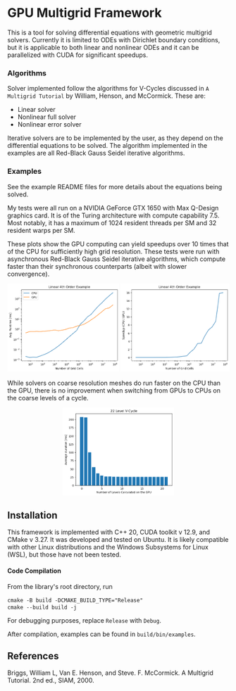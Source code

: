 # GPU Multigrid Framework

This is a tool for solving differential equations with geometric
multigrid solvers. Currently it is limited to ODEs with Dirichlet
boundary conditions, but it is applicable to both linear and nonlinear
ODEs and it can be parallelized with CUDA for significant speedups.

### Algorithms

Solver implemented follow the algorithms for V-Cycles discussed in `A
Multigrid Tutorial` by William, Henson, and McCormick. These are:

* Linear solver
* Nonlinear full solver
* Nonlinear error solver

Iterative solvers are to be implemented by the user, as they depend on
the differential equations to be solved. The algorithm implemented in
the examples are all Red-Black Gauss Seidel iterative algorithms.

### Examples

See the example README files for more details about the equations
being solved.

My tests were all run on a NVIDIA GeForce GTX 1650 with Max Q-Design
graphics card. It is of the Turing architecture with compute
capability 7.5.  Most notably, it has a maximum of 1024 resident
threads per SM and 32 resident warps per SM.

These plots show the GPU computing can yield speedups over 10 times
that of the CPU for sufficiently high grid resolution. These tests
were run with asynchronous Red-Black Gauss Seidel iterative
algorithms, which compute faster than their synchronous counterparts
(albeit with slower convergence).

<p align="center">
<img src="./plots/runtimes/results_runtimes_linear_4th_order.png" height="200"> <img src="./plots/runtimes/results_speedup_linear_4th_order.png" height="200">
</p>

While solvers on coarse resolution meshes do run faster on the CPU
than the GPU, there is no improvement when switching from GPUs to CPUs
on the coarse levels of a cycle.

<p align="center">
<img src="./plots/ratio/results_ratio.png" height="200">
</p>

## Installation

This framework is implemented with C++ 20, CUDA toolkit v 12.9, and
CMake v 3.27. It was developed and tested on Ubuntu. It is likely
compatible with other Linux distributions and the Windows Subsystems
for Linux (WSL), but those have not been tested.

#### Code Compilation

From the library's root directory, run

```
cmake -B build -DCMAKE_BUILD_TYPE="Release"
cmake --build build -j
```

For debugging purposes, replace `Release` with `Debug`.

After compilation, examples can be found in `build/bin/examples`.

## References

Briggs, William L, Van E. Henson, and Steve. F. McCormick. A Multigrid
Tutorial. 2nd ed., SIAM, 2000.